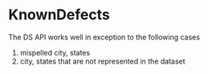 # KnownDefects

The DS API works well in exception to the following cases

1. mispelled city, states
2. city, states that are not represented in the dataset